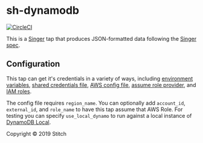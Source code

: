 # sh-dynamodb

[![CircleCI](https://circleci.com/gh/singer-io/sh-dynamodb.svg?style=svg)](https://circleci.com/gh/singer-io/sh-dynamodb)

This is a [Singer](https://singer.io) tap that produces JSON-formatted data
following the [Singer
spec](https://github.com/singer-io/getting-started/blob/master/SPEC.md).

## Configuration

This tap can get it's credentials in a variety of ways, including [environment variables](https://boto3.amazonaws.com/v1/documentation/api/latest/guide/configuration.html#environment-variables), [shared credentials file](https://boto3.amazonaws.com/v1/documentation/api/latest/guide/configuration.html#shared-credentials-file), [AWS config file](https://boto3.amazonaws.com/v1/documentation/api/latest/guide/configuration.html#aws-config-file), [assume role provider](https://boto3.amazonaws.com/v1/documentation/api/latest/guide/configuration.html#assume-role-provider), and [IAM roles](https://boto3.amazonaws.com/v1/documentation/api/latest/guide/configuration.html#iam-roles).

The config file requires `region_name`. You can optionally add `account_id`, `external_id`, and `role_name` to have this tap assume that AWS Role. For testing you can specify `use_local_dynamo` to run against a local instance of [DynamoDB Local](https://docs.aws.amazon.com/amazondynamodb/latest/developerguide/DynamoDBLocal.html).

Copyright &copy; 2019 Stitch
